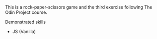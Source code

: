 This is a rock-paper-scissors game and the third exercise following The Odin Project course.

Demonstrated skills

- JS (Vanilla)